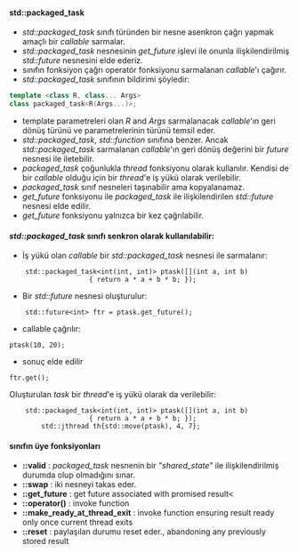 #### std::packaged_task

+ _std::packaged_task_ sınıfı türünden bir nesne asenkron çağrı yapmak amaçlı bir _callable_ sarmalar.
+ _std::packaged_task_ nesnesinin _get_future_ işlevi ile onunla ilişkilendirilmiş _std::future_ nesnesini elde ederiz.
+ sınıfın fonksiyon çağrı operatör fonksiyonu sarmalanan _callable_'ı çağırır.
+ _std::packaged_task_ sınıfının bildirimi şöyledir:

```cpp
template <class R, class... Args>
class packaged_task<R(Args...)>;
```
+ template parametreleri olan _R_ and _Args_ sarmalanacak _callable_'ın geri dönüş türünü ve parametrelerinin türünü temsil eder.
+ _std::packaged_task_, _std::function_ sınıfına benzer. Ancak _std::packaged_task_ sarmalanan _callable_'ın geri dönüş değerini bir _future_ nesnesi ile iletebilir.
+ _packaged_task_ çoğunlukla _thread_ fonksiyonu olarak kullanılır. Kendisi de bir _callable_ olduğu için bir _thread_'e iş yükü olarak verilebilir.
+ _packaged_task_ sınıf nesneleri taşınabilir ama kopyalanamaz.
+ _get_future_ fonksiyonu ile _packaged_task_ ile ilişkilendirilen _std::future_ nesnesi elde edilir.
+ _get_future_ fonksiyonu yalnızca bir kez çağrılabilir.
#### _std::packaged_task_ sınıfı senkron olarak kullanılabilir:
+ İş yükü olan _callable_ bir _std::packaged_task_ nesnesi ile sarmalanır:
	
```
	std::packaged_task<int(int, int)> ptask([](int a, int b)
					{ return a * a + b * b; });
```

+ Bir _std::future_ nesnesi oluşturulur:
```
	std::future<int> ftr = ptask.get_future();
```

+ callable çağrılır:
```
ptask(10, 20);
```
+ sonuç elde edilir
```
ftr.get();
```
Oluşturulan _task_ bir _thread_'e iş yükü olarak da verilebilir:

```
	std::packaged_task<int(int, int)> ptask([](int a, int b)
					{ return a * a + b * b; });
        std::jthread th{std::move(ptask), 4, 7};
```


#### sınıfın üye fonksiyonları
- **::valid**  : _packaged_task_ nesnenin bir _"shared_state"_ ile ilişkilendirilmiş durumda olup olmadığını sınar. 
- **::swap**   : iki nesneyi takas eder.
- **::get_future** : get future associated with promised result<
- **::operator()** : invoke function
- **::make_ready_at_thread_exit** : invoke function ensuring result ready only once current thread exits<br>
- **::reset** : paylaşılan durumu reset eder., abandoning any previously stored result<br>

